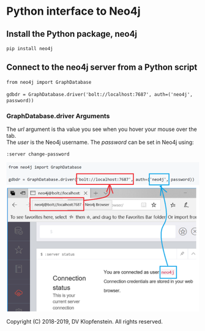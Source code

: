 # Python interface to Neo4j

## Install the Python package, neo4j
```
pip install neo4j
```

## Connect to the neo4j server from a Python script
```
from neo4j import GraphDatabase

gdbdr = GraphDatabase.driver('bolt://localhost:7687', auth=('neo4j', password))
```

### GraphDatabase.driver Arguments
The _url_ argument is tha value you see when you hover your mouse over the tab.    
The _user_ is the Neo4j username.
The _password_ can be set in Neo4j using:
```
:server change-password
```
![driver args](images/python_neo4j_gdbdr.png)

Copyright (C) 2018-2019, DV Klopfenstein. All rights reserved.
